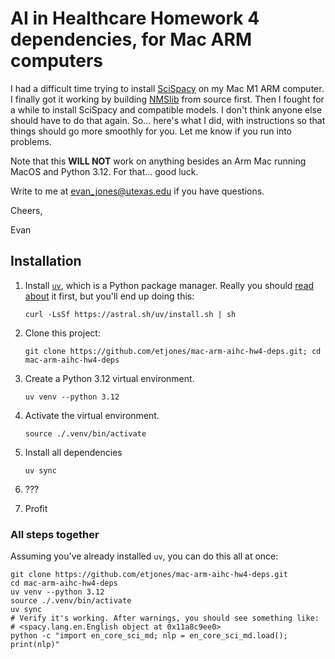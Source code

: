 # AI in Healthcare Homework 4 dependencies, for Mac ARM computers
I had a difficult time trying to install [SciSpacy](https://allenai.github.io/scispacy/) 
on my Mac M1 ARM computer. I finally got it working by building [NMSlib](https://github.com/nmslib/nmslib) 
from source first. Then I fought for a while to install SciSpacy 
and compatible models. I don't think anyone else should have to do that again. 
So... here's what I did, with instructions so that things should go more smoothly for you.
Let me know if you run into problems. 

Note that this **WILL NOT** work on anything besides an Arm Mac running MacOS 
and Python 3.12. For that... good luck. 

Write to me at evan_jones@utexas.edu if you have questions.

Cheers,

Evan


## Installation
1. Install [`uv`](https://astral.sh/uv/), which is a Python package manager. 
   Really you should [read about](https://docs.astral.sh/uv/getting-started/) 
   it first, but you'll end up doing this:

   `curl -LsSf https://astral.sh/uv/install.sh | sh`
2. Clone this project: 
   
   `git clone https://github.com/etjones/mac-arm-aihc-hw4-deps.git; cd mac-arm-aihc-hw4-deps`
3. Create a Python 3.12 virtual environment.
   
   `uv venv --python 3.12`
4. Activate the virtual environment.
   
   `source ./.venv/bin/activate`
5. Install all dependencies
   
   `uv sync`
6. ???
7. Profit

### All steps together
Assuming you've already installed `uv`, you can do this all at once:
```
git clone https://github.com/etjones/mac-arm-aihc-hw4-deps.git
cd mac-arm-aihc-hw4-deps
uv venv --python 3.12
source ./.venv/bin/activate
uv sync
# Verify it's working. After warnings, you should see something like:
# <spacy.lang.en.English object at 0x11a8c9ee0>
python -c "import en_core_sci_md; nlp = en_core_sci_md.load(); print(nlp)"
```

